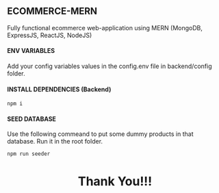 ## ECOMMERCE-MERN
Fully functional ecommerce web-application using MERN (MongoDB, ExpressJS, ReactJS, NodeJS)

#### ENV VARIABLES

Add your config variables values in the config.env file in backend/config folder.

#### INSTALL DEPENDENCIES (Backend)

```
npm i
```

<!-- #### INSTALL DEPENDENCIES (Frontend)

```
cd frontend
npm i
```
 -->


#### SEED DATABASE

Use the following commeand to put some dummy products in that database.
Run it in the root folder.

```
npm run seeder
```



<h1 align="center">Thank You!!!</h1>
